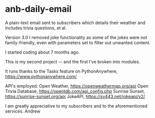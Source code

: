# anb-daily-email
A plain-text email sent to subscribers which details their weather and includes trivia questions, et al.

Version 3.0 I removed joke functionality as some of the jokes were not family-friendly, even with parameters set to filter out unwanted content.

I started coding about 7 months ago.

This is my second project -- and the first I've broken into modules.

It runs thanks to the Tasks feature on PythonAnywhere, https://www.pythonanywhere.com/

API's employed:
Open Weather, https://openweathermap.org/api
Open Trivia Database, https://opentdb.com/api_config.php
Sunrise Sunset, https://sunrise-sunset.org/api
JokeAPI, https://sv443.net/jokeapi/v2/

I am greatly appreciative to my subscribers and to the aforementioned services.
Andrew

